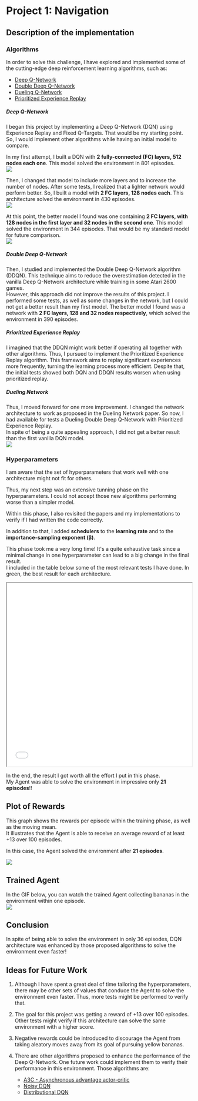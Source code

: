 # Project 1: Navigation


## Description of the implementation

### Algorithms
In order to solve this challenge, I have explored and implemented some of the cutting-edge deep reinforcement learning algorithms, such as:

* [Deep Q-Network](https://storage.googleapis.com/deepmind-media/dqn/DQNNaturePaper.pdf)
* [Double Deep Q-Network](https://arxiv.org/abs/1509.06461)
* [Dueling Q-Network](https://arxiv.org/abs/1511.06581)
* [Prioritized Experience Replay](https://arxiv.org/abs/1511.05952)

##### Deep Q-Network
I began this project by implementing a Deep Q-Network (DQN) using Experience Replay and Fixed Q-Targets. That would be my starting point. So, I would implement other algorithms while having an initial model to compare.  

In my first attempt, I built a DQN with **2 fully-connected (FC) layers, 512 nodes each one**. This model solved the environment in 801 episodes.  
![](./img/2FC_512_512.png)  

Then, I changed that model to include more layers and to increase the number of nodes. After some tests, I realized that a lighter network would perform better. So, I built a model with **2 FC layers, 128 nodes each**. This architecture solved the environment in 430 episodes.  
![](./img/2FC_128_128.png)  

At this point, the better model I found was one containing **2 FC layers, with 128 nodes in the first layer and 32 nodes in the second one**. This model solved the environment in 344 episodes. That would be my standard model for future comparison.  
![](./img/2FC_128_32.png)  


##### Double Deep Q-Network
Then, I studied and implemented the Double Deep Q-Network algorithm (DDQN). This technique aims to reduce the overestimation detected in the vanilla Deep Q-Network architecture while training in some Atari 2600 games.  
However, this approach did not improve the results of this project. I performed some tests, as well as some changes in the network, but I could not get a better result than my first model. The better model I found was a network with **2 FC layers, 128 and 32 nodes respectively**, which solved the environment in 390 episodes.  

##### Prioritized Experience Replay
I imagined that the DDQN might work better if operating all together with other algorithms. Thus, I pursued to implement the Prioritized Experience Replay algorithm. This framework aims to replay significant experiences more frequently, turning the learning process more efficient. Despite that, the initial tests showed both DQN and DDQN results worsen when using prioritized replay.  

##### Dueling Network
Thus, I moved forward for one more improvement. I changed the network architecture to work as proposed in the Dueling Network paper. So now, I had available for tests a Dueling Double Deep Q-Network with Prioritized Experience Replay.  
In spite of being a quite appealing approach, I did not get a better result than the first vanilla DQN model.  
![](./img/dueling_dqn.png)  


### Hyperparameters
I am aware that the set of hyperparameters that work well with one architecture might not fit for others.  

Thus, my next step was an extensive tunning phase on the hyperparameters. I could not accept those new algorithms performing worse than a simpler model.  

Within this phase, I also revisited the papers and my implementations to verify if I had written the code correctly.  

In addition to that, I added **schedulers** to the **learning rate** and to the **importance-sampling exponent (β)**.  

This phase took me a very long time! It's a quite exhaustive task since a minimal change in one hyperparameter can lead to a big change in the final result.  
I included in the table below some of the most relevant tests I have done. In green, the best result for each architecture.  

<iframe src="./img/hyperparameters_tests.html" seamless width="100%" height="500px"></iframe>

In the end, the result I got worth all the effort I put in this phase.  
My Agent was able to solve the environment in impressive only **21 episodes**!!  


## Plot of Rewards
This graph shows the rewards per episode within the training phase, as well as the moving mean.  
It illustrates that the Agent is able to receive an average reward of at least +13 over 100 episodes.  

In this case, the Agent solved the environment after **21 episodes**.

![](./img/plot_of_rewards.png)


## Trained Agent
In the GIF below, you can watch the trained Agent collecting bananas in the environment within one episode.  
![](./img/trained_agent.gif)  


## Conclusion
In spite of being able to solve the environment in only 36 episodes, DQN architecture was enhanced by those proposed algorithms to solve the environment even faster!  


## Ideas for Future Work

1. Although I have spent a great deal of time tailoring the hyperparameters, there may be other sets of values that conduce the Agent to solve the environment even faster. Thus, more tests might be performed to verify that.    

2. The goal for this project was getting a reward of +13 over 100 episodes. Other tests might verify if this architecture can solve the same environment with a higher score.  

3. Negative rewards could be introduced to discourage the Agent from taking aleatory moves away from its goal of pursuing yellow bananas.  

4. There are other algorithms proposed to enhance the performance of the Deep Q-Network. One future work could implement them to verify their performance in this environment. Those algorithms are:  
   * [A3C - Asynchronous advantage actor-critic](https://arxiv.org/abs/1602.01783)  
   * [Noisy DQN](https://arxiv.org/abs/1706.10295)  
   * [Distributional DQN](https://arxiv.org/abs/1707.06887)  

